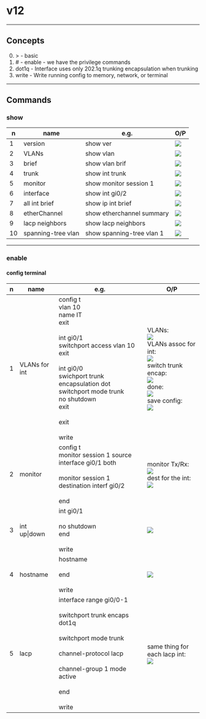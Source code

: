 # v12

---

## Concepts
0. \> - basic
1. \# - enable - we have the privilege commands
2. dot1q - Interface uses only 202.1q trunking encapsulation when trunking
3. write - Write running config to memory, network, or terminal

---

## Commands

### show
|n|name|e.g.|O/P|
|-|----|----|---|
|1|version|show ver|[<img src="https://i.imgur.com/ald1hPi.png">](https://i.imgur.com/ald1hPi.png)|
|2|VLANs|show vlan|[<img src="https://i.imgur.com/NjQdRKH.png">](https://i.imgur.com/NjQdRKH.png)|
|3|brief|show vlan brif|[<img src="https://i.imgur.com/ykct6os.png">](https://i.imgur.com/ykct6os.png)|
|4|trunk|show int trunk|[<img src="https://i.imgur.com/e7Y3ADd.png">](https://i.imgur.com/e7Y3ADd.png)|
|5|monitor|show monitor session 1|[<img src="https://i.imgur.com/YA87CHR.png">](https://i.imgur.com/YA87CHR.png)|
|6|interface|show int gi0/2|[<img src="https://i.imgur.com/FrUHc01.png">](https://i.imgur.com/FrUHc01.png)|
|7|all int brief|show ip int brief|[<img src="https://i.imgur.com/JwkujKx.png">](https://i.imgur.com/JwkujKx.png)|
|8|etherChannel|show etherchannel summary|[<img src="https://i.imgur.com/Xdgp8Yl.png">](https://i.imgur.com/Xdgp8Yl.png)|
|9|lacp neighbors|show lacp neighbors|[<img src="https://i.imgur.com/fwXtHsh.png">](https://i.imgur.com/fwXtHsh.png)|
|10|spanning-tree vlan|show spanning-tree vlan 1|[<img src="https://i.imgur.com/Cyyr5Oy.png">](https://i.imgur.com/Cyyr5Oy.png)|

---

### enable

#### config terminal
|n|name|e.g.|O/P|
|-|----|----|---|
|1|VLANs for int|config t <br/> vlan 10 <br/> name IT <br/> exit <br/> <br/>  int gi0/1 <br/> switchport access vlan 10 <br/> exit <br/> <br/> int gi0/0 <br/> swichport trunk encapsulation dot <br/> switchport mode trunk <br/> no shutdown <br/> exit <br/> <br/> exit <br/><br/> write | VLANs: <br/> [<img src="https://i.imgur.com/pjiH6de.png">](https://i.imgur.com/pjiH6de.png) <br/> VLANs assoc for int: <br/> [<img src="https://i.imgur.com/u9yMwpO.png">](https://i.imgur.com/u9yMwpO.png) <br/> switch trunk encap: <br/> [<img src="https://i.imgur.com/aL0Nvtw.png">](https://i.imgur.com/aL0Nvtw.png) <br/> done: <br/> [<img src="https://i.imgur.com/BTxrPZS.png">](https://i.imgur.com/BTxrPZS.png) <br/> save config: <br/> [<img src="https://i.imgur.com/A2VYUgV.png">](https://i.imgur.com/A2VYUgV.png) |
|2|monitor|config  t <br/> monitor session 1 source interface gi0/1 both <br/><br/> monitor session 1 destination interf gi0/2 <br/><br/> end |monitor Tx/Rx: <br/> [<img src="https://i.imgur.com/Qwk0ET5.png">](https://i.imgur.com/Qwk0ET5.png) <br/> dest for the int: <br/> [<img src="https://i.imgur.com/s3eZT3Q.png">](https://i.imgur.com/s3eZT3Q.png) |
|3|int up\|down|int gi0/1 <br/><br/> no shutdown <br/> end <br/><br/> write|[<img src="https://i.imgur.com/5nOkihu.png">](https://i.imgur.com/5nOkihu.png)|
|4|hostname|hostname<br/><br/>end<br/><br/>write|[<img src="https://i.imgur.com/VgGPMav.png">](https://i.imgur.com/VgGPMav.png)|
|5|lacp|interface range gi0/0-1 <br/><br/> switchport trunk encaps dot1q <br/><br/> switchport mode trunk <br/><br/> channel-protocol lacp <br/><br/> channel-group 1 mode active <br/><br/> end <br/><br/> write |same thing for each lacp int: <br/> [<img src="https://i.imgur.com/q71F6Bz.png">](https://i.imgur.com/q71F6Bz.png)|
